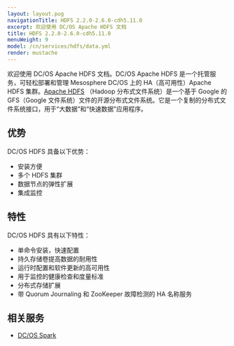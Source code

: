 ```yaml
---
layout: layout.pug
navigationTitle: HDFS 2.2.0-2.6.0-cdh5.11.0
excerpt: 欢迎使用 DC/OS Apache HDFS 文档
title: HDFS 2.2.0-2.6.0-cdh5.11.0
menuWeight: 9
model: /cn/services/hdfs/data.yml
render: mustache
---
```


欢迎使用 DC/OS Apache HDFS 文档。DC/OS Apache HDFS 是一个托管服务，可轻松部署和管理 Mesosphere DC/OS 上的 HA（高可用性）Apache HDFS 集群。[Apache HDFS](http://hadoop.apache.org/) （Hadoop 分布式文件系统）是一个基于 Google 的 GFS（Google 文件系统）文件的开源分布式文件系统。它是一个复制的分布式文件系统接口，用于“大数据”和“快速数据”应用程序。

## 优势

DC/OS HDFS 具备以下优势：

- 安装方便
- 多个 HDFS 集群
- 数据节点的弹性扩展
- 集成监控

## 特性

DC/OS HDFS 具有以下特性：

- 单命令安装，快速配置
- 持久存储卷提高数据的耐用性
- 运行时配置和软件更新的高可用性
- 用于监控的健康检查和度量标准
- 分布式存储扩展
- 带 Quorum Journaling 和 ZooKeeper 故障检测的 HA 名称服务

## 相关服务

- [DC/OS Spark](/mesosphere/dcos/cn/services/spark/)
